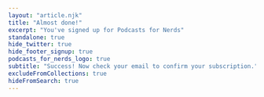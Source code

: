 ```yaml
---
layout: "article.njk"
title: "Almost done!"
excerpt: "You've signed up for Podcasts for Nerds"
standalone: true
hide_twitter: true
hide_footer_signup: true
podcasts_for_nerds_logo: true
subtitle: "Success! Now check your email to confirm your subscription."
excludeFromCollections: true
hideFromSearch: true
---
```

